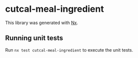 # cutcal-meal-ingredient

This library was generated with [Nx](https://nx.dev).

## Running unit tests

Run `nx test cutcal-meal-ingredient` to execute the unit tests.
